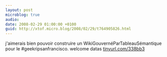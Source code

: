 ```yaml
---
layout: post
microblog: true
audio: 
date: 2008-02-29 01:00:00 +0100
guid: http://xtof.micro.blog/2008/02/29/t764905826.html
---
```

j'aimerais bien pouvoir construire un WikiGouvernéParTableauSémantique pour le #geekripsanfrancisco. welcome datas [tinyurl.com/338bb3](http://tinyurl.com/338bb3)
